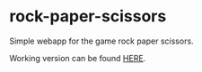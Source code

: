 # rock-paper-scissors
  
Simple webapp for the game rock paper scissors.  
  
Working version can be found [HERE](https://faaabi93.github.io/rock-paper-scissors/).
